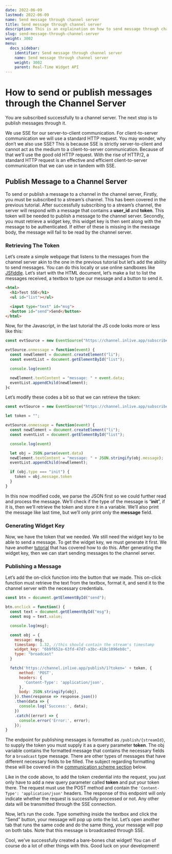 ```yaml
---
date: 2022-06-09
lastmod: 2022-06-09
name: Send message through channel server
title: Send message through channel server
description: This is an explaination on how to send message through channel server.
slug: send-message-through-channel-server
weight: 3002
menu:
  docs_sidebar:
    identifier: Send message through channel server
    name: Send message through channel server
    weight: 3002
    parent: Real-Time Widget API
---
```

# How to send or publish messages through the Channel Server

You are subscribed successfully to a channel server. The next stop is to publish messages through it.

We use SSE for our server-to-client communication. For client-to-server communication we will use a standard HTTP request. You may wonder, why don’t we also use SSE? This is because SSE is strictly server-to-client and cannot act as the medium to a client-to-server communication. Because of that we’ll use the good old HTTP request. With the rise of HTTP/2, a standard HTTP request is an effective and efficient client-to-server communication that we can use in tandem with SSE.


## Publish Message to a Channel Server

To send or publish a message to a channel in the channel server, Firstly, you must be subscribed to a stream’s channel. This has been covered in the previous tutorial. After successfully subscribing to a stream’s channel, the server will respond with a message that contains a **user_id** and **token**. This token will be needed to publish a message to the channel server. Secondly, you must retrieve a widget key, this widget key is then sent along with the message to be authenticated. If either of these is missing in the message body, the message will fail to be read by the channel server.


### Retrieving The Token

Let’s create a simple webpage that listens to the messages from the channel server akin to the one in the previous tutorial but let’s add the ability to send messages. You can do this locally or use online sandboxes like [JSfiddle](https://jsfiddle.net/). Let’s start with the HTML document, let’s make a list to list the messages received, a textbox to type our message and a button to send it.


```html
<html>
  <h1>Test SSE</h1>
  <ul id="list"></ul>

  <input type="text" id="msg">
  <button id="send">Send</button>
</html>
```


Now, for the Javascript, in the last tutorial the JS code looks more or less like this:


```js
const evtSource = new EventSource("https://channel.inlive.app/subscribe/1")

evtSource.onmessage = function(event) {
  const newElement = document.createElement("li");
  const eventList = document.getElementById("list");

  console.log(event)

  newElement.textContent = "message: " + event.data;
  eventList.appendChild(newElement);
}c
```


Let’s modify these codes a bit so that we can retrieve the token:


```js
const evtSource = new EventSource("https://channel.inlive.app/subscribe/1");

let token = "";

evtSource.onmessage = function(event) {
  const newElement = document.createElement("li");
  const eventList = document.getElementById("list");

  console.log(event)

  let obj = JSON.parse(event.data)
  newElement.textContent = "message: " + JSON.stringify(obj.message);
  eventList.appendChild(newElement);

  if (obj.type === "init") {
    token = obj.message.token
  }
}
```


In this now modified code, we parse the JSON first so we could further read and process the message. We’ll check if the type of the message is “**init**”, if it is, then we’ll retrieve the token and store it in a variable. We’ll also print the message like last time, but we’ll only print only the **message** field.


### Generating Widget Key

Now, we have the token that we needed. We still need the widget key to be able to send a message. To get the widget key, we must generate it first. We have another [tutorial](/docs/tutorial/tutorial-creating-and-managing-widget/) that has covered how to do this. After generating the widget key, then we can start sending messages to the channel server.


### Publishing a Message

Let’s add the on-click function into the button that we made. This on-click function must retrieve the text from the textbox, format it, and send it to the channel server with the necessary credentials.


```js
const btn = document.getElementById("send");

btn.onclick = function() {
  const text = document.getElementById("msg");
  const msg = text.value;

  console.log(msg);

  const obj = {
    message: msg,
    timestamp: 1.32, //this should contain the stream's timestamp
    widget_key: "6b9f652a-63fd-47d7-a3bc-418c1096eb8c",
    type: "broadcast"
  }

  fetch('https://channel.inlive.app/publish/1?token=' + token, {
      method: 'POST',
      headers: {
        'Content-Type': 'application/json',
      },
      body: JSON.stringify(obj),
    }).then(response => response.json())
    .then(data => {
      console.log('Success:', data);
    })
    .catch((error) => {
      console.error('Error:', error);
    });
}
```


The endpoint for publishing messages is formatted as `/publish/{streamId}`, to supply the token you must supply it as a query parameter **token**. The obj variable contains the formatted message that contains the necessary fields for a `broadcast` type message. There are other types of messages that have different necessary fields to be filled. The subject regarding formatting these will be covered in the [communication scheme section](/docs/real-time-widget-api/communication-scheme-and-formatting/) below.

Like in the code above, to add the token credential into the request, you just only have to add a new query parameter called **token** and put your token there. The request must use the POST method and contain the `'Content-Type': 'application/json'` headers. The response of this endpoint will only indicate whether the request is successfully processed or not. Any other data will be transmitted through the SSE connection.

Now, let’s run the code. Type something inside the textbox and click the “Send” button, your message will pop up onto the list. Let’s open another tab that runs the same code and do the same thing, your message will pop on both tabs. Note that this message is broadcasted through SSE.

Cool, we’ve successfully created a bare-bones chat widget! You can of course do a lot of other things with this. Good luck on your development!
